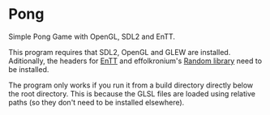 # Pong
Simple Pong Game with OpenGL, SDL2 and EnTT.

This program requires that SDL2, OpenGL and GLEW are installed. Aditionally, the headers for [EnTT](https://github.com/skypjack/entt) and effolkronium's [Random library](https://github.com/effolkronium/random) need to be installed.

The program only works if you run it from a build directory directly below the root directory. This is because the GLSL files are loaded using relative paths (so they don't need to be installed elsewhere).
